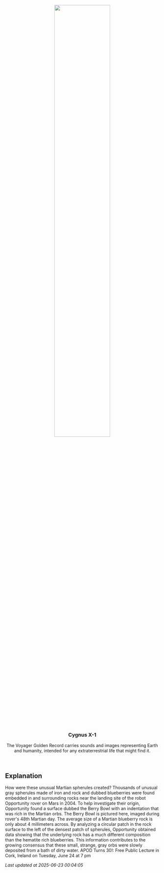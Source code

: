 <p align='center'>
    <img src='https://apod.nasa.gov/apod/image/2506/berrybowl_opportunity_960.jpg' width='60%' />
    <h3 align="center">Cygnus X-1</h3>
    <p align="center">The Voyager Golden Record carries sounds and images representing Earth and humanity, intended for any extraterrestrial life that might find it.</p>
</p>
<br/>

Explanation
--
How were these unusual Martian spherules created?  Thousands of unusual gray spherules made of iron and rock and dubbed blueberries were found embedded in and surrounding rocks near the landing site of the robot Opportunity rover on Mars in 2004.  To help investigate their origin, Opportunity found a surface dubbed the Berry Bowl with an indentation that was rich in the Martian orbs.  The Berry Bowl is pictured here, imaged during rover's 48th Martian day.  The average size of a Martian blueberry rock is only about 4 millimeters across.  By analyzing a circular patch in the rock surface to the left of the densest patch of spherules, Opportunity obtained data showing that the underlying rock has a much different composition than the hematite rich blueberries.  This information contributes to the growing consensus that these small, strange, gray orbs were slowly deposited from a bath of dirty water.   APOD Turns 30!: Free Public Lecture in Cork, Ireland on Tuesday, June 24 at 7 pm


*Last updated at 2025-06-23 00:04:05*
